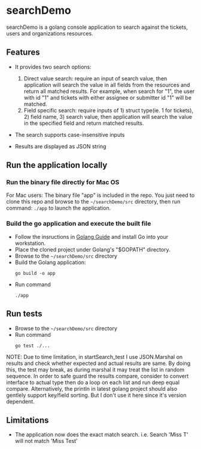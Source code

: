 # searchDemo
searchDemo is a golang console application to search against the tickets, users and organizations resources. 

## Features
* It provides two search options: 
   1. Direct value search: require an input of search value, then application will search the value in all fields from the resources and return all matched results. For example, when search for "1", the user with id "1" and tickets with either assignee or submitter id "1" will be matched. 
   2. Field specific search: require inputs of 1) struct type(ie. 1 for tickets), 2) field name, 3) search value, then application will search the value in the specified field and return matched results.

* The search supports case-insensitive inputs

* Results are displayed as JSON string

## Run the application locally
### Run the binary file directly for Mac OS
For Mac users: The binary file "app" is included in the repo. You just need to clone this repo and browse to the ```~/searchDemo/src``` directory, then run command: 
    ```
    ./app
    ```
to launch the application.

### Build the go application and execute the built file
* Follow the insructions in [Golang Guide](https://golang.org/doc/install) and install Go into your workstation.
* Place the cloned project under Golang's "$GOPATH" directory. 
* Browse to the ```~/searchDemo/src``` directory
* Build the Golang application: 
    ```
    go build -o app
    ```
* Run command
    ```
    ./app
    ```
## Run tests
* Browse to the ```~/searchDemo/src``` directory
* Run command
    ```
    go test ./...
    ```
NOTE: Due to time limitation, in startSearch_test I use JSON.Marshal on results and check whether expected and actual results are same. By doing this, the test may break, as during marshal it may treat the list in random sequence. In order to safe guard the results compare, consider to convert interface to actual type then do a loop on each list and run deep equal compare. Alternatively, the println in latest golang project should also gentlely support key/field sorting. But I don't use it here since it's version dependent.

## Limitations
* The application now does the exact match search. i.e. Search 'Miss T' will not match 'Miss Test'

